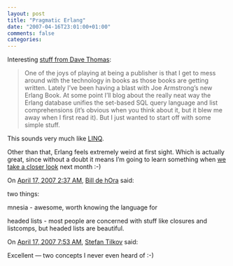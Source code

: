 ```yaml
---
layout: post
title: "Pragmatic Erlang"
date: "2007-04-16T23:01:00+01:00"
comments: false
categories: 
---
```


<p>Interesting <a href="http://pragdave.pragprog.com/pragdave/2007/04/a_first_erlang_.html">stuff from Dave Thomas</a>:</p>

<blockquote>
<p>One of the joys of playing at being a publisher is that I get to mess around with the technology in books as those books are getting written. Lately I&#8217;ve been having a blast with Joe Armstrong&#8217;s new Erlang Book. At some point I&#8217;ll blog about the really neat way the Erlang database unifies the set-based SQL query language and list comprehensions (it&#8217;s obvious when you think about it, but it blew me away when I first read it). But I just wanted to start off with some simple stuff.</p>
</blockquote>

<p>This sounds very much like <a href="/blog/st/2007/03/14/qcon_london_2007_erik_meijer_on_linq.html">LINQ</a>. </p>

<p>Other than that, Erlang feels extremely weird at first sight. Which  is actually great, since without a doubt it means I&#8217;m going to learn something when <a href="/blog/st/2007/04/16/innoq_events.html">we take a closer look</a> next month :-)</p>

<section class="comments">



<div class="comment" id="comment-1249">
On <a href="#comment-1249" title="Permalink to this comment">April 17, 2007  2:37 AM</a>, <a href="http://dehora.net/journal" title="http://dehora.net/journal" rel="nofollow">Bill de hOra</a>
said:
<p>two things:</p>

<p>mnesia - awesome, worth knowing the language for</p>

<p>headed lists - most people are concerned with stuff like closures and listcomps, but headed lists are beautiful.</p>


<div class="comment" id="comment-1250">
On <a href="#comment-1250" title="Permalink to this comment">April 17, 2007  7:53 AM</a>, <a href="/en/staff/st/">Stefan Tilkov</a>
said:
<p>Excellent &#8212; two concepts I never even heard of :-)</p>


</section>

